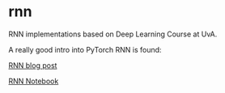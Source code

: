 # rnn
RNN implementations based on Deep Learning Course at UvA.

A really good intro into PyTorch RNN is found:

[RNN blog post](https://blog.floydhub.com/a-beginners-guide-on-recurrent-neural-networks-with-pytorch/)

[RNN Notebook](https://github.com/gabrielloye/RNN-walkthrough/blob/master/main.ipynb)